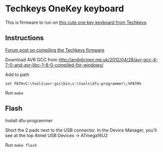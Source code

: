 # Techkeys OneKey keyboard

This is firmware to run on [this cute one key keyboard from Techkeys](https://techkeys.us/collections/accessories/products/onekeyboard).

## Instructions

[Forum post on compiling the Techkeys firmware](https://geekhack.org/index.php?topic=53378.0)

Download AVR GCC from http://andybrown.me.uk/2012/04/28/avr-gcc-4-7-0-and-avr-libc-1-8-0-compiled-for-windows/

Add to path
```
set PATH=C:\tools\avr-gcc\bin;c:\tools\dfu-programmer\;%PATH%
```

Run `make`

## Flash

Install dfu-programmer

Short the 2 pads next to the USB connector. In the Device Manager,
you'll see at the top Atmel USB Devices -> ATmega16U2

Run `make flash`

